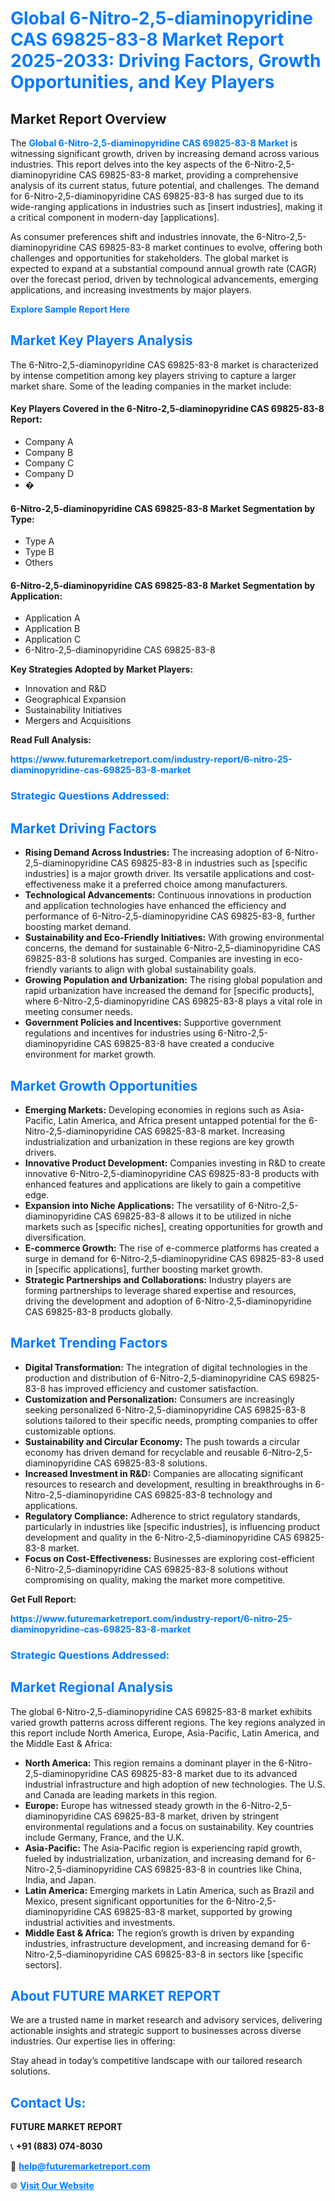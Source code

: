 <h1 style="color: #007BFF;">Global 6-Nitro-2,5-diaminopyridine CAS 69825-83-8 Market Report 2025-2033: Driving Factors, Growth Opportunities, and Key Players</h1>

<section id="overview">
<h2>Market Report Overview</h2>
<p>The <a href="https://www.futuremarketreport.com/industry-report/6-nitro-25-diaminopyridine-cas-69825-83-8-market" style="color: #007BFF; text-decoration: none;"><strong>Global 6-Nitro-2,5-diaminopyridine CAS 69825-83-8 Market</strong></a> is witnessing significant growth, driven by increasing demand across various industries. This report delves into the key aspects of the 6-Nitro-2,5-diaminopyridine CAS 69825-83-8 market, providing a comprehensive analysis of its current status, future potential, and challenges. The demand for 6-Nitro-2,5-diaminopyridine CAS 69825-83-8 has surged due to its wide-ranging applications in industries such as [insert industries], making it a critical component in modern-day [applications].</p>
<p>As consumer preferences shift and industries innovate, the 6-Nitro-2,5-diaminopyridine CAS 69825-83-8 market continues to evolve, offering both challenges and opportunities for stakeholders. The global market is expected to expand at a substantial compound annual growth rate (CAGR) over the forecast period, driven by technological advancements, emerging applications, and increasing investments by major players.</p>
</section>

<section id="overview">
<p><a href="https://www.futuremarketreport.com/request-sample/reportId=111315" style="color: #007BFF; text-decoration: none;"><strong>Explore Sample Report Here</strong></a></p>
</section>

<section id="key-players">
<h2 style="color: #007BFF;">Market Key Players Analysis</h2>
<p>The 6-Nitro-2,5-diaminopyridine CAS 69825-83-8 market is characterized by intense competition among key players striving to capture a larger market share. Some of the leading companies in the market include:</p>
<h4>Key Players Covered in the 6-Nitro-2,5-diaminopyridine CAS 69825-83-8 Report:</h4>
<ul><li>Company A</li><li>Company B</li><li>Company C</li><li>Company D</li><li>�</li></ul>
<h4>6-Nitro-2,5-diaminopyridine CAS 69825-83-8 Market Segmentation by Type:</h4>
<ul><li>Type A</li><li>Type B</li><li>Others</li></ul>

<h4>6-Nitro-2,5-diaminopyridine CAS 69825-83-8 Market Segmentation by Application:</h4>
<ul><li>Application A</li><li>Application B</li><li>Application C</li><li>6-Nitro-2,5-diaminopyridine CAS 69825-83-8</li></ul>
<p><strong>Key Strategies Adopted by Market Players:</strong></p>
<ul>
<li>Innovation and R&D</li>
<li>Geographical Expansion</li>
<li>Sustainability Initiatives</li>
<li>Mergers and Acquisitions</li>
</ul>
</section>

<section>
<p><strong>Read Full Analysis: </strong></p><a href="https://www.futuremarketreport.com/industry-report/6-nitro-25-diaminopyridine-cas-69825-83-8-market" style="color: #007BFF; text-decoration: none;"><strong>https://www.futuremarketreport.com/industry-report/6-nitro-25-diaminopyridine-cas-69825-83-8-market</strong></a>
<h3 style="color: #007BFF;">Strategic Questions Addressed:</h3>
</section>

<section id="driving-factors">
<h2 style="color: #007BFF;">Market Driving Factors</h2>
<ul>
<li><strong>Rising Demand Across Industries:</strong> The increasing adoption of 6-Nitro-2,5-diaminopyridine CAS 69825-83-8 in industries such as [specific industries] is a major growth driver. Its versatile applications and cost-effectiveness make it a preferred choice among manufacturers.</li>
<li><strong>Technological Advancements:</strong> Continuous innovations in production and application technologies have enhanced the efficiency and performance of 6-Nitro-2,5-diaminopyridine CAS 69825-83-8, further boosting market demand.</li>
<li><strong>Sustainability and Eco-Friendly Initiatives:</strong> With growing environmental concerns, the demand for sustainable 6-Nitro-2,5-diaminopyridine CAS 69825-83-8 solutions has surged. Companies are investing in eco-friendly variants to align with global sustainability goals.</li>
<li><strong>Growing Population and Urbanization:</strong> The rising global population and rapid urbanization have increased the demand for [specific products], where 6-Nitro-2,5-diaminopyridine CAS 69825-83-8 plays a vital role in meeting consumer needs.</li>
<li><strong>Government Policies and Incentives:</strong> Supportive government regulations and incentives for industries using 6-Nitro-2,5-diaminopyridine CAS 69825-83-8 have created a conducive environment for market growth.</li>
</ul>
</section>

<section id="growth-opportunities">
<h2 style="color: #007BFF;">Market Growth Opportunities</h2>
<ul>
<li><strong>Emerging Markets:</strong> Developing economies in regions such as Asia-Pacific, Latin America, and Africa present untapped potential for the 6-Nitro-2,5-diaminopyridine CAS 69825-83-8 market. Increasing industrialization and urbanization in these regions are key growth drivers.</li>
<li><strong>Innovative Product Development:</strong> Companies investing in R&D to create innovative 6-Nitro-2,5-diaminopyridine CAS 69825-83-8 products with enhanced features and applications are likely to gain a competitive edge.</li>
<li><strong>Expansion into Niche Applications:</strong> The versatility of 6-Nitro-2,5-diaminopyridine CAS 69825-83-8 allows it to be utilized in niche markets such as [specific niches], creating opportunities for growth and diversification.</li>
<li><strong>E-commerce Growth:</strong> The rise of e-commerce platforms has created a surge in demand for 6-Nitro-2,5-diaminopyridine CAS 69825-83-8 used in [specific applications], further boosting market growth.</li>
<li><strong>Strategic Partnerships and Collaborations:</strong> Industry players are forming partnerships to leverage shared expertise and resources, driving the development and adoption of 6-Nitro-2,5-diaminopyridine CAS 69825-83-8 products globally.</li>
</ul>
</section>

<section id="trending-factors">
<h2 style="color: #007BFF;">Market Trending Factors</h2>
<ul>
<li><strong>Digital Transformation:</strong> The integration of digital technologies in the production and distribution of 6-Nitro-2,5-diaminopyridine CAS 69825-83-8 has improved efficiency and customer satisfaction.</li>
<li><strong>Customization and Personalization:</strong> Consumers are increasingly seeking personalized 6-Nitro-2,5-diaminopyridine CAS 69825-83-8 solutions tailored to their specific needs, prompting companies to offer customizable options.</li>
<li><strong>Sustainability and Circular Economy:</strong> The push towards a circular economy has driven demand for recyclable and reusable 6-Nitro-2,5-diaminopyridine CAS 69825-83-8 solutions.</li>
<li><strong>Increased Investment in R&D:</strong> Companies are allocating significant resources to research and development, resulting in breakthroughs in 6-Nitro-2,5-diaminopyridine CAS 69825-83-8 technology and applications.</li>
<li><strong>Regulatory Compliance:</strong> Adherence to strict regulatory standards, particularly in industries like [specific industries], is influencing product development and quality in the 6-Nitro-2,5-diaminopyridine CAS 69825-83-8 market.</li>
<li><strong>Focus on Cost-Effectiveness:</strong> Businesses are exploring cost-efficient 6-Nitro-2,5-diaminopyridine CAS 69825-83-8 solutions without compromising on quality, making the market more competitive.</li>
</ul>
</section>

<section>
<p><strong>Get Full Report: </strong></p><a href="https://www.futuremarketreport.com/industry-report/6-nitro-25-diaminopyridine-cas-69825-83-8-market" style="color: #007BFF; text-decoration: none;"><strong>https://www.futuremarketreport.com/industry-report/6-nitro-25-diaminopyridine-cas-69825-83-8-market</strong></a>
<h3 style="color: #007BFF;">Strategic Questions Addressed:</h3>
</section>


<section id="regional-analysis">
<h2 style="color: #007BFF;">Market Regional Analysis</h2>
<p>The global 6-Nitro-2,5-diaminopyridine CAS 69825-83-8 market exhibits varied growth patterns across different regions. The key regions analyzed in this report include North America, Europe, Asia-Pacific, Latin America, and the Middle East & Africa:</p>
<ul>
<li><strong>North America:</strong> This region remains a dominant player in the 6-Nitro-2,5-diaminopyridine CAS 69825-83-8 market due to its advanced industrial infrastructure and high adoption of new technologies. The U.S. and Canada are leading markets in this region.</li>
<li><strong>Europe:</strong> Europe has witnessed steady growth in the 6-Nitro-2,5-diaminopyridine CAS 69825-83-8 market, driven by stringent environmental regulations and a focus on sustainability. Key countries include Germany, France, and the U.K.</li>
<li><strong>Asia-Pacific:</strong> The Asia-Pacific region is experiencing rapid growth, fueled by industrialization, urbanization, and increasing demand for 6-Nitro-2,5-diaminopyridine CAS 69825-83-8 in countries like China, India, and Japan.</li>
<li><strong>Latin America:</strong> Emerging markets in Latin America, such as Brazil and Mexico, present significant opportunities for the 6-Nitro-2,5-diaminopyridine CAS 69825-83-8 market, supported by growing industrial activities and investments.</li>
<li><strong>Middle East & Africa:</strong> The region’s growth is driven by expanding industries, infrastructure development, and increasing demand for 6-Nitro-2,5-diaminopyridine CAS 69825-83-8 in sectors like [specific sectors].</li>
</ul>
</section>

<footer>
<h2 style="color: #007BFF;">About FUTURE MARKET REPORT</h2>
<p>We are a trusted name in market research and advisory services, delivering actionable insights and strategic support to businesses across diverse industries. Our expertise lies in offering:</p>

<p>Stay ahead in today’s competitive landscape with our tailored research solutions.</p>

<h2 style="color: #007BFF;">Contact Us:</h2>
<p><strong>FUTURE MARKET REPORT</strong></p>
<p>📞 <strong>+91 (883) 074-8030</strong></p>
<p>📧 <strong><a href="mailto:help@futuremarketreport.com" style="color: #007BFF;">help@futuremarketreport.com</a></strong></p>
<p>🌐 <strong><a href="https://www.futuremarketreport.com/" style="color: #007BFF;">Visit Our Website</a></strong></p>
</footer>